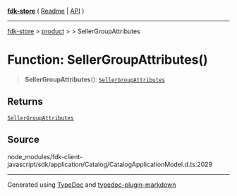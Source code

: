 [**fdk-store**](../../../README.md) ( [Readme](../../../README.md) \| [API](../../../API.md) )

---

[fdk-store](../../../API.md) > [product](../../README.md) > [<internal>](../README.md) > SellerGroupAttributes

# Function: SellerGroupAttributes()

> **SellerGroupAttributes**(): [`SellerGroupAttributes`](../type-aliases/type-alias.SellerGroupAttributes.md)

## Returns

[`SellerGroupAttributes`](../type-aliases/type-alias.SellerGroupAttributes.md)

## Source

node_modules/fdk-client-javascript/sdk/application/Catalog/CatalogApplicationModel.d.ts:2029

---

Generated using [TypeDoc](https://typedoc.org/) and [typedoc-plugin-markdown](https://www.npmjs.com/package/typedoc-plugin-markdown)
